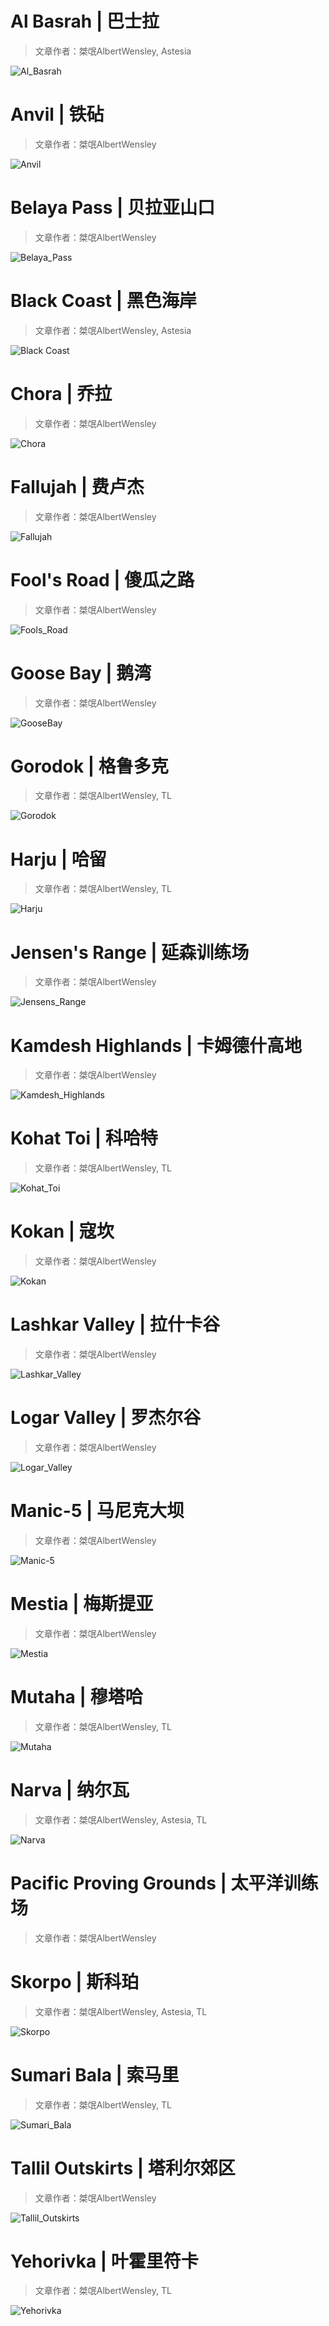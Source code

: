 # Al Basrah | 巴士拉

> 文章作者：桀氓AlbertWensley, Astesia

![Al_Basrah](./img/map_mini/Al_Basrah.jpg)

# Anvil | 铁砧

> 文章作者：桀氓AlbertWensley

![Anvil](./img/map_mini/Anvil.jpg)

# Belaya Pass | 贝拉亚山口

> 文章作者：桀氓AlbertWensley

![Belaya_Pass](./img/map_mini/Belaya.jpg)

# Black Coast | 黑色海岸

> 文章作者：桀氓AlbertWensley, Astesia

![Black Coast](img/map_mini/Black_Coast.jpg)

# Chora | 乔拉

> 文章作者：桀氓AlbertWensley

![Chora](./img/map_mini/Chora.jpg)

# Fallujah | 费卢杰

> 文章作者：桀氓AlbertWensley

![Fallujah](./img/map_mini/Fallujah.jpg)

# Fool's Road | 傻瓜之路

> 文章作者：桀氓AlbertWensley

![Fools_Road](./img/map_mini/Fools_Road.jpg)

# Goose Bay | 鹅湾

> 文章作者：桀氓AlbertWensley

![GooseBay](./img/map_mini/GooseBay.jpg)

# Gorodok | 格鲁多克

> 文章作者：桀氓AlbertWensley, TL

![Gorodok](./img/map_mini/Gorodok.jpg)

# Harju | 哈留

> 文章作者：桀氓AlbertWensley, TL

![Harju](./img/map_mini/Harju.jpg)

# Jensen's Range | 延森训练场

> 文章作者：桀氓AlbertWensley

![Jensens_Range](./img/map_mini/Jensens_Range.jpg)

# Kamdesh Highlands | 卡姆德什高地

> 文章作者：桀氓AlbertWensley

![Kamdesh_Highlands](./img/map_mini/Kamdesh.jpg)

# Kohat Toi | 科哈特

> 文章作者：桀氓AlbertWensley, TL

![Kohat_Toi](./img/map_mini/Kohat.jpg)

# Kokan | 寇坎

> 文章作者：桀氓AlbertWensley

![Kokan](./img/map_mini/Kokan.jpg)

# Lashkar Valley | 拉什卡谷

> 文章作者：桀氓AlbertWensley

![Lashkar_Valley](./img/map_mini/Lashkar.jpg)

# Logar Valley | 罗杰尔谷

> 文章作者：桀氓AlbertWensley

![Logar_Valley](./img/map_mini/Logar.jpg)

# Manic-5 | 马尼克大坝

> 文章作者：桀氓AlbertWensley

![Manic-5](./img/map_mini/Manic-5.jpg)

# Mestia | 梅斯提亚

> 文章作者：桀氓AlbertWensley

![Mestia](./img/map_mini/Mestia.jpg)

# Mutaha | 穆塔哈

> 文章作者：桀氓AlbertWensley, TL

![Mutaha](./img/map_mini/Mutaha.jpg)

# Narva | 纳尔瓦

> 文章作者：桀氓AlbertWensley, Astesia, TL

![Narva](./img/map_mini/Narva.jpg)

# Pacific Proving Grounds | 太平洋训练场

> 文章作者：桀氓AlbertWensley

# Skorpo | 斯科珀

> 文章作者：桀氓AlbertWensley, Astesia, TL

![Skorpo](./img/map_mini/Skorpo.jpg)

# Sumari Bala | 索马里

> 文章作者：桀氓AlbertWensley, TL

![Sumari_Bala](./img/map_mini/Sumari.jpg)

# Tallil Outskirts | 塔利尔郊区

> 文章作者：桀氓AlbertWensley

![Tallil_Outskirts](./img/map_mini/Tallil.jpg)

# Yehorivka | 叶霍里符卡

> 文章作者：桀氓AlbertWensley, TL

![Yehorivka](./img/map_mini/Yehorivka.jpg)
